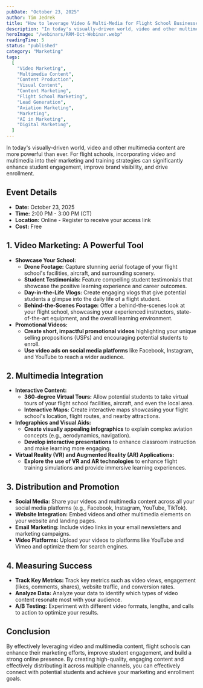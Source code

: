 ```yaml
---
pubDate: "October 23, 2025"
author: Tim Jedrek
title: "How to leverage Video & Multi-Media for Flight School Businesses"
description: "In today's visually-driven world, video and other multimedia content are more powerful than ever. For flight schools, incorporating video and multimedia into their marketing and training strategies can significantly enhance student engagement, improve brand visibility, and drive enrollment."
heroImage: "/webinars/RRM-Oct-Webinar.webp"
readingTime: 5
status: "published"
category: "Marketing"
tags:
  [
    "Video Marketing",
    "Multimedia Content",
    "Content Production",
    "Visual Content",
    "Content Marketing",
    "Flight School Marketing",
    "Lead Generation",
    "Aviation Marketing",
    "Marketing",
    "AI in Marketing",
    "Digital Marketing",
  ]
---
```


In today's visually-driven world, video and other multimedia content are more powerful than ever. For flight schools, incorporating video and multimedia into their marketing and training strategies can significantly enhance student engagement, improve brand visibility, and drive enrollment.

## Event Details

- **Date:** October 23, 2025
- **Time:** 2:00 PM - 3:00 PM (CT)
- **Location:** Online - Register to receive your access link
- **Cost:** Free

## 1. Video Marketing: A Powerful Tool

- **Showcase Your School:**
  - **Drone Footage:** Capture stunning aerial footage of your flight school's facilities, aircraft, and surrounding scenery.
  - **Student Testimonials:** Feature compelling student testimonials that showcase the positive learning experience and career outcomes.
  - **Day-in-the-Life Vlogs:** Create engaging vlogs that give potential students a glimpse into the daily life of a flight student.
  - **Behind-the-Scenes Footage:** Offer a behind-the-scenes look at your flight school, showcasing your experienced instructors, state-of-the-art equipment, and the overall learning environment.
- **Promotional Videos:**
  - **Create short, impactful promotional videos** highlighting your unique selling propositions (USPs) and encouraging potential students to enroll.
  - **Use video ads on social media platforms** like Facebook, Instagram, and YouTube to reach a wider audience.

## 2. Multimedia Integration

- **Interactive Content:**
  - **360-degree Virtual Tours:** Allow potential students to take virtual tours of your flight school facilities, aircraft, and even the local area.
  - **Interactive Maps:** Create interactive maps showcasing your flight school's location, flight routes, and nearby attractions.
- **Infographics and Visual Aids:**
  - **Create visually appealing infographics** to explain complex aviation concepts (e.g., aerodynamics, navigation).
  - **Develop interactive presentations** to enhance classroom instruction and make learning more engaging.
- **Virtual Reality (VR) and Augmented Reality (AR) Applications:**
  - **Explore the use of VR and AR technologies** to enhance flight training simulations and provide immersive learning experiences.

## 3. Distribution and Promotion

- **Social Media:** Share your videos and multimedia content across all your social media platforms (e.g., Facebook, Instagram, YouTube, TikTok).
- **Website Integration:** Embed videos and other multimedia elements on your website and landing pages.
- **Email Marketing:** Include video links in your email newsletters and marketing campaigns.
- **Video Platforms:** Upload your videos to platforms like YouTube and Vimeo and optimize them for search engines.

## 4. Measuring Success

- **Track Key Metrics:** Track key metrics such as video views, engagement (likes, comments, shares), website traffic, and conversion rates.
- **Analyze Data:** Analyze your data to identify which types of video content resonate most with your audience.
- **A/B Testing:** Experiment with different video formats, lengths, and calls to action to optimize your results.

## Conclusion

By effectively leveraging video and multimedia content, flight schools can enhance their marketing efforts, improve student engagement, and build a strong online presence. By creating high-quality, engaging content and effectively distributing it across multiple channels, you can effectively connect with potential students and achieve your marketing and enrollment goals.
